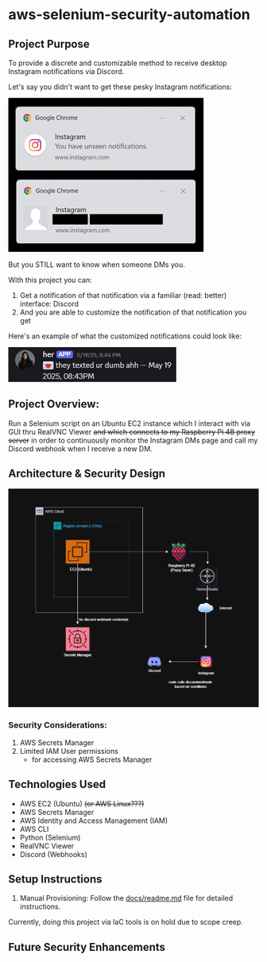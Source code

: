 # aws-selenium-security-automation


## Project Purpose
To provide a discrete and customizable method to receive desktop Instagram notifications via Discord.

Let's say you didn't want to get these pesky Instagram notifications:

![Example Notification Image](resources/readme-notifications-image.png)

But you STILL want to know when someone DMs you.

With this project you can: 
1. Get a notification of that notification via a familiar (read: better) interface: Discord
2. And you are able to customize the notification of that notification you get

Here's an example of what the customized notifications could look like:

![Discord Notification Image](resources/readme-discord-notification.png)

## Project Overview:
Run a Selenium script on an Ubuntu EC2 instance which I interact with via GUI thru RealVNC Viewer ~~and which connects to my Raspberry Pi 4B proxy server~~ in order to continuously monitor the Instagram DMs page and call my Discord webhook when I receive a new DM.

## Architecture & Security Design
![Architecture Diagram](resources/readme-architecture-design.png)

### Security Considerations:
1. AWS Secrets Manager
2. Limited IAM User permissions
    - for accessing AWS Secrets Manager

## Technologies Used
- AWS EC2 (Ubuntu) ~~(or AWS Linux???)~~
- AWS Secrets Manager
- AWS Identity and Access Management (IAM)
- AWS CLI
- Python (Selenium)
- RealVNC Viewer
- Discord (Webhooks)


## Setup Instructions

1. Manual Provisioning: Follow the [docs/readme.md](docs/README.md) file for detailed instructions.

Currently, doing this project via IaC tools is on hold due to scope creep.


## Future Security Enhancements